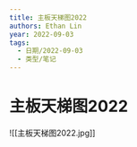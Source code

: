 ```yaml
---
title: 主板天梯图2022
authors: Ethan Lin
year: 2022-09-03
tags:
  - 日期/2022-09-03
  - 类型/笔记 
---
```



# 主板天梯图2022





![[主板天梯图2022.jpg]]